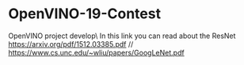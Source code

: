 # OpenVINO-19-Contest
OpenVINO project develop\\
In this link you can read about the ResNet https://arxiv.org/pdf/1512.03385.pdf 
//
https://www.cs.unc.edu/~wliu/papers/GoogLeNet.pdf
